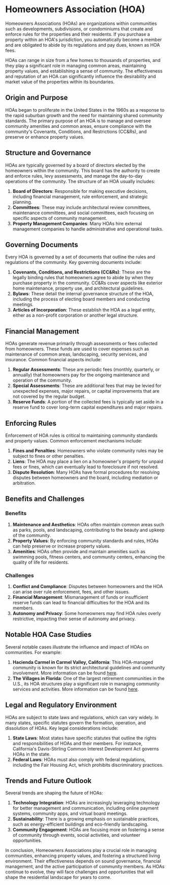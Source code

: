 # Homeowners Association (HOA)

Homeowners Associations (HOAs) are organizations within communities such as developments, subdivisions, or condominiums that create and enforce rules for the properties and their residents. If you purchase a property within an HOA's jurisdiction, you automatically become a member and are obligated to abide by its regulations and pay dues, known as HOA fees.

HOAs can range in size from a few homes to thousands of properties, and they play a significant role in managing common areas, maintaining property values, and establishing a sense of community. The effectiveness and reputation of an HOA can significantly influence the desirability and market value of the properties within its boundaries.

## Origin and Purpose

HOAs began to proliferate in the United States in the 1960s as a response to the rapid suburban growth and the need for maintaining shared community standards. The primary purpose of an HOA is to manage and oversee community amenities and common areas, ensure compliance with the community's Covenants, Conditions, and Restrictions (CC&Rs), and preserve or enhance property values.

## Structure and Governance

HOAs are typically governed by a board of directors elected by the homeowners within the community. This board has the authority to create and enforce rules, levy assessments, and manage the day-to-day operations of the community. The structure of an HOA usually includes:

1. **Board of Directors**: Responsible for making executive decisions, including financial management, rule enforcement, and strategic planning. 
2. **Committees**: These may include architectural review committees, maintenance committees, and social committees, each focusing on specific aspects of community management.
3. **Property Management Companies**: Many HOAs hire external management companies to handle administrative and operational tasks.

## Governing Documents

Every HOA is governed by a set of documents that outline the rules and regulations of the community. Key governing documents include:

1. **Covenants, Conditions, and Restrictions (CC&Rs)**: These are the legally binding rules that homeowners agree to abide by when they purchase property in the community. CC&Rs cover aspects like exterior home maintenance, property use, and architectural guidelines.
2. **Bylaws**: These detail the internal governance structure of the HOA, including the process of electing board members and conducting meetings.
3. **Articles of Incorporation**: These establish the HOA as a legal entity, either as a non-profit corporation or another legal structure.

## Financial Management

HOAs generate revenue primarily through assessments or fees collected from homeowners. These funds are used to cover expenses such as maintenance of common areas, landscaping, security services, and insurance. Common financial aspects include:

1. **Regular Assessments**: These are periodic fees (monthly, quarterly, or annually) that homeowners pay for the ongoing maintenance and operation of the community.
2. **Special Assessments**: These are additional fees that may be levied for unexpected expenses, major repairs, or capital improvements that are not covered by the regular budget.
3. **Reserve Funds**: A portion of the collected fees is typically set aside in a reserve fund to cover long-term capital expenditures and major repairs.

## Enforcing Rules

Enforcement of HOA rules is critical to maintaining community standards and property values. Common enforcement mechanisms include:

1. **Fines and Penalties**: Homeowners who violate community rules may be subject to fines or other penalties.
2. **Liens**: The HOA may place a lien on a homeowner's property for unpaid fees or fines, which can eventually lead to foreclosure if not resolved.
3. **Dispute Resolution**: Many HOAs have formal procedures for resolving disputes between homeowners and the board, including mediation or arbitration.

## Benefits and Challenges

### Benefits

1. **Maintenance and Aesthetics**: HOAs often maintain common areas such as parks, pools, and landscaping, contributing to the beauty and upkeep of the community.
2. **Property Values**: By enforcing community standards and rules, HOAs can help preserve or increase property values.
3. **Amenities**: HOAs often provide and maintain amenities such as swimming pools, fitness centers, and community centers, enhancing the quality of life for residents.

### Challenges

1. **Conflict and Compliance**: Disputes between homeowners and the HOA can arise over rule enforcement, fees, and other issues. 
2. **Financial Management**: Mismanagement of funds or insufficient reserve funds can lead to financial difficulties for the HOA and its members.
3. **Autonomy and Privacy**: Some homeowners may find HOA rules overly restrictive, impacting their sense of autonomy and privacy.

## Notable HOA Case Studies

Several notable cases illustrate the influence and impact of HOAs on communities. For example:

1. **Hacienda Carmel in Carmel Valley, California**: This HOA-managed community is known for its strict architectural guidelines and community involvement. More information can be found [here](https://haciendacarmel.org).
2. **The Villages in Florida**: One of the largest retirement communities in the U.S., its HOA structures play a significant role in managing community services and activities. More information can be found [here](https://www.thevillages.com).

## Legal and Regulatory Environment

HOAs are subject to state laws and regulations, which can vary widely. In many states, specific statutes govern the formation, operation, and dissolution of HOAs. Key legal considerations include:

1. **State Laws**: Most states have specific statutes that outline the rights and responsibilities of HOAs and their members. For instance, California's Davis-Stirling Common Interest Development Act governs HOAs in the state.
2. **Federal Laws**: HOAs must also comply with federal regulations, including the Fair Housing Act, which prohibits discriminatory practices.

## Trends and Future Outlook

Several trends are shaping the future of HOAs:

1. **Technology Integration**: HOAs are increasingly leveraging technology for better management and communication, including online payment systems, community apps, and virtual board meetings.
2. **Sustainability**: There is a growing emphasis on sustainable practices, such as energy-efficient buildings and eco-friendly landscaping.
3. **Community Engagement**: HOAs are focusing more on fostering a sense of community through events, social activities, and volunteer opportunities.

In conclusion, Homeowners Associations play a crucial role in managing communities, enhancing property values, and fostering a structured living environment. Their effectiveness depends on sound governance, financial management, and the active participation of community members. As HOAs continue to evolve, they will face challenges and opportunities that will shape the residential landscape for years to come.